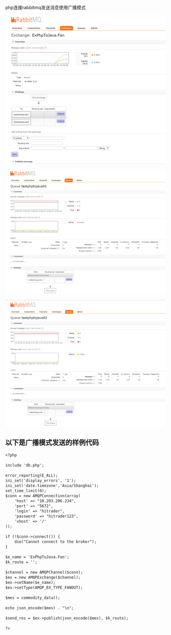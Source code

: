 
php连接rabbitmq发送消息使用广播模式

![rabbitmq](pic/rabbitmq04.png)

![rabbitmq](pic/rabbitmq05.png)

![rabbitmq](pic/rabbitmq06.png)

## 以下是广播模式发送的样例代码

```SendMessagePhpToJavaFanout.php
<?php

include 'db.php';

error_reporting(E_ALL);
ini_set('display_errors', '1');
ini_set('date.timezone','Asia/Shanghai'); 
set_time_limit(0);
$conn = new AMQPConnection(array(
	'host' => "10.203.206.234",
	'port' => "5672",
	'login' => "hitrader",
	'password' => "hitrader123",
	'vhost' => '/'
));

if (!$conn->connect()) {
	die("Cannot connect to the broker");
}

$e_name = 'ExPhpToJava.Fan';
$k_route = '';

$channel = new AMQPChannel($conn);
$ex = new AMQPExchange($channel);
$ex->setName($e_name);
$ex->setType(AMQP_EX_TYPE_FANOUT);

$mes = commodity_data();

echo json_encode($mes) . "\n";

$send_res = $ex->publish(json_encode($mes), $k_route);

?>
```
